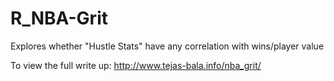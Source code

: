 # R_NBA-Grit
Explores whether "Hustle Stats" have any correlation with wins/player value

To view the full write up: http://www.tejas-bala.info/nba_grit/

